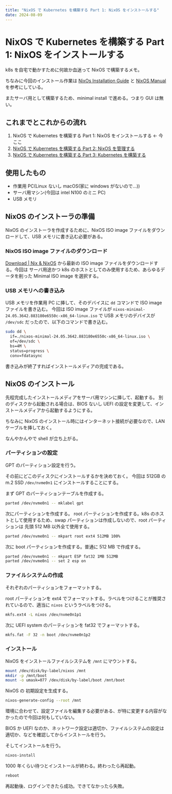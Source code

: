 ```yaml
---
title: "NixOS で Kubernetes を構築する Part 1: NixOS をインストールする"
date: 2024-08-09
---
```


# NixOS で Kubernetes を構築する Part 1: NixOS をインストールする

k8s を自宅で動かすために何故か血迷って NixOS で構築するメモ。

ちなみに今回のインストール作業は [NixOs Installation Guide](https://nixos.wiki/wiki/NixOS_Installation_Guide) と [NixOS Manual](https://nixos.org/manual/nixos/stable/#ch-installation) を参考にしている。

またサーバ用として構築するため、minimal install で進める。つまり GUI は無い。

## これまでとこれからの流れ

1. NixOS で Kubernetes を構築する Part 1: NixOS をインストールする <- 今ここ
2. [NixOS で Kubernetes を構築する Part 2: NixOS を管理する](/posts/k8s-nixos-part2)
3. [NixOS で Kubernetes を構築する Part 3: Kubernetes を構築する](/posts/k8s-nixos-part3)

## 使用したもの

- 作業用 PC(Linux ないし macOS(家に windows がないので...))
- サーバ用マシン(今回は intel N100 のミニ PC)
- USB メモリ

## NixOS のインストーラの準備

NixOS のインストーラを作成するために、NixOS ISO image ファイルをダウンロードして、USB メモリに書き込む必要がある。

### NixOS ISO image ファイルのダウンロード

[Download | Nix & NixOS](https://nixos.org/download/#nixos-iso) から最新の ISO image ファイルをダウンロードする。今回は サーバ用途かつ k8s のホストとしてのみ使用するため、あらゆるデータを削った Minimal ISO image を選択する。

### USB メモリへの書き込み

USB メモリを作業用 PC に挿して、そのデバイスに `dd` コマンドで ISO image ファイルを書き込む。
今回は ISO image ファイルが `nixos-minimal-24.05.3642.883180e6550c-x86_64-linux.iso` で USB メモリのデバイスが `/dev/sdc` だったので、以下のコマンドで書き込む。

```sh
sudo dd \
  if=./nixos-minimal-24.05.3642.883180e6550c-x86_64-linux.iso \
  of=/dev/sdc \
  bs=4M \
  status=progress \
  conv=fdatasync
```

書き込みが終了すればインストールメディアの完成である。

## NixOS のインストール

先程完成したインストールメディアをサーバ用マシンに挿して、起動する。
別のディスクから起動される場合は、BIOS ないし UEFI の設定を変更して、インストールメディアから起動するようにする。

ちなみに NixOS のインストール時にはインターネット接続が必要なので、LAN ケーブルを挿しておく。

なんやかんやで shell が立ち上がる。

### パーティションの設定

GPT のパーティション設定を行う。

その前にどこのディスクにインストールするかを決めておく。
今回は 512GB の m.2 SSD `/dev/nvme0n1` にインストールすることにする。

まず GPT のパーティションテーブルを作成する。

```sh
parted /dev/nvme0n1 -- mklabel gpt
```

次にパーティションを作成する。
root パーティションを作成する。k8s のホストとして使用するため、swap パーティションは作成しないので、root パーティションは 先頭 512 MB 以外全て使用する。

```sh
parted /dev/nvme0n1 -- mkpart root ext4 512MB 100%
```

次に boot パーティションを作成する。普通に 512 MB で作成する。

```sh
parted /dev/nvme0n1 -- mkpart ESP fat32 1MB 512MB
parted /dev/nvme0n1 -- set 2 esp on
```

### ファイルシステムの作成

それぞれのパーティションをフォーマットする。

root パーティションを ext4 でフォーマットする。ラベルをつけることが推奨されているので、適当に `nixos` というラベルをつける。

```sh
mkfs.ext4 -L nixos /dev/nvme0n1p1
```

次に UEFI system のパーティションを fat32 でフォーマットする。

```sh
mkfs.fat -F 32 -n boot /dev/nvme0n1p2
```

### インストール

NixOS をインストールファイルシステムを `/mnt` にマウントする。

```sh
mount /dev/disk/by-label/nixos /mnt
mkdir -p /mnt/boot
mount -o umask=077 /dev/disk/by-label/boot /mnt/boot
```

NixOS の 初期設定を生成する。

```sh
nixos-generate-config --root /mnt
```

環境に合わせて、設定ファイルを編集する必要がある、が特に変更する内容がなかったので今回は何もしていない。

BIOS か UEFI なのか、ネットワーク設定は適切か、ファイルシステムの設定は適切か、などを確認してからインストールを行う。

そしてインストールを行う。

```sh
nixos-install
```

1000 年くらい待つとインストールが終わる。終わったら再起動。

```sh
reboot
```

再起動後、ログインできたら成功。できてなかったら失敗。
